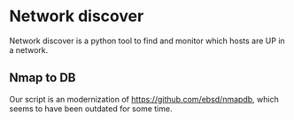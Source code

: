# Network discover
Network discover is a python tool to find and monitor which hosts are UP in a network.


## Nmap to DB
Our script is an modernization of https://github.com/ebsd/nmapdb, which seems to have been outdated for some time.
